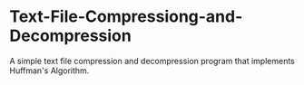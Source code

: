 # Text-File-Compressiong-and-Decompression
A simple text file compression and decompression program that implements Huffman's Algorithm.
